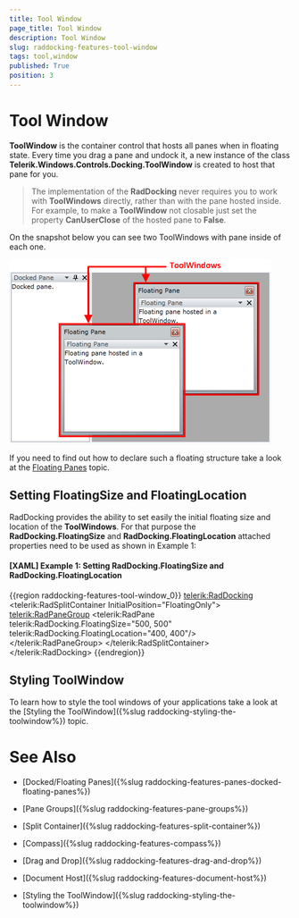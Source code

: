 ```yaml
---
title: Tool Window
page_title: Tool Window
description: Tool Window
slug: raddocking-features-tool-window
tags: tool,window
published: True
position: 3
---
```


# Tool Window

__ToolWindow__ is the container control that hosts all panes when in floating state. Every time you drag a pane and undock it, a new instance of the class __Telerik.Windows.Controls.Docking.ToolWindow__ is created to host that pane for you.

>The implementation of the __RadDocking__ never requires you to work with __ToolWindows__ directly, rather than with the pane hosted inside. For example, to make a __ToolWindow__ not closable just set the property __CanUserClose__ of the hosted pane to __False__.

On the snapshot below you can see two ToolWindows with pane inside of each one.

![](images/RadDocking_Features_ToolWindow_010.png)

If you need to find out how to declare such a floating structure take a look at the [Floating Panes](#Floating_Panes) topic.

## Setting FloatingSize and FloatingLocation

RadDocking provides the ability to set easily the initial floating size and location of the __ToolWindows__. For that purpose the __RadDocking.FloatingSize__ and __RadDocking.FloatingLocation__ attached properties need to be used as shown in Example 1:

#### __[XAML] Example 1: Setting RadDocking.FloatingSize and RadDocking.FloatingLocation__

{{region raddocking-features-tool-window_0}}
	<telerik:RadDocking>
		<telerik:RadSplitContainer InitialPosition="FloatingOnly">
			<telerik:RadPaneGroup>
				<telerik:RadPane telerik:RadDocking.FloatingSize="500, 500" telerik:RadDocking.FloatingLocation="400, 400"/>
			</telerik:RadPaneGroup>
		</telerik:RadSplitContainer>
	</telerik:RadDocking>
{{endregion}}

## Styling ToolWindow

To learn how to style the tool windows of your applications take a look at the [Styling the ToolWindow]({%slug raddocking-styling-the-toolwindow%}) topic.

# See Also

 * [Docked/Floating Panes]({%slug raddocking-features-panes-docked-floating-panes%})

 * [Pane Groups]({%slug raddocking-features-pane-groups%})

 * [Split Container]({%slug raddocking-features-split-container%})

 * [Compass]({%slug raddocking-features-compass%})

 * [Drag and Drop]({%slug raddocking-features-drag-and-drop%})

 * [Document Host]({%slug raddocking-features-document-host%})

 * [Styling the ToolWindow]({%slug raddocking-styling-the-toolwindow%})
